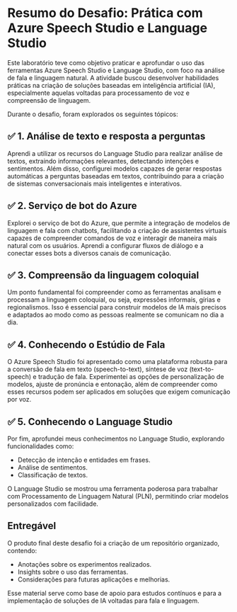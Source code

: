 # Resumo do Desafio: Prática com Azure Speech Studio e Language Studio
Este laboratório teve como objetivo praticar e aprofundar o uso das ferramentas Azure Speech Studio e Language Studio, com foco na análise de fala e linguagem natural. A atividade buscou desenvolver habilidades práticas na criação de soluções baseadas em inteligência artificial (IA), especialmente aquelas voltadas para processamento de voz e compreensão de linguagem.

Durante o desafio, foram explorados os seguintes tópicos:

## ✅ 1. Análise de texto e resposta a perguntas
Aprendi a utilizar os recursos do Language Studio para realizar análise de textos, extraindo informações relevantes, detectando intenções e sentimentos. Além disso, configurei modelos capazes de gerar respostas automáticas a perguntas baseadas em textos, contribuindo para a criação de sistemas conversacionais mais inteligentes e interativos.

## ✅ 2. Serviço de bot do Azure
Explorei o serviço de bot do Azure, que permite a integração de modelos de linguagem e fala com chatbots, facilitando a criação de assistentes virtuais capazes de compreender comandos de voz e interagir de maneira mais natural com os usuários. Aprendi a configurar fluxos de diálogo e a conectar esses bots a diversos canais de comunicação.

## ✅ 3. Compreensão da linguagem coloquial
Um ponto fundamental foi compreender como as ferramentas analisam e processam a linguagem coloquial, ou seja, expressões informais, gírias e regionalismos. Isso é essencial para construir modelos de IA mais precisos e adaptados ao modo como as pessoas realmente se comunicam no dia a dia.

## ✅ 4. Conhecendo o Estúdio de Fala
O Azure Speech Studio foi apresentado como uma plataforma robusta para a conversão de fala em texto (speech-to-text), síntese de voz (text-to-speech) e tradução de fala. Experimentei as opções de personalização de modelos, ajuste de pronúncia e entonação, além de compreender como esses recursos podem ser aplicados em soluções que exigem comunicação por voz.

## ✅ 5. Conhecendo o Language Studio
Por fim, aprofundei meus conhecimentos no Language Studio, explorando funcionalidades como:

- Detecção de intenção e entidades em frases.
- Análise de sentimentos.
- Classificação de textos.

O Language Studio se mostrou uma ferramenta poderosa para trabalhar com Processamento de Linguagem Natural (PLN), permitindo criar modelos personalizados com facilidade.

## Entregável
O produto final deste desafio foi a criação de um repositório organizado, contendo:

- Anotações sobre os experimentos realizados.
- Insights sobre o uso das ferramentas.
- Considerações para futuras aplicações e melhorias.

Esse material serve como base de apoio para estudos contínuos e para a implementação de soluções de IA voltadas para fala e linguagem.
